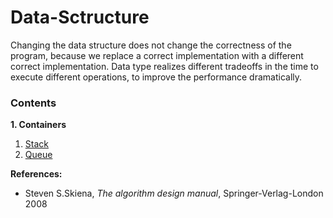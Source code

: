# Data-Sctructure

Changing the data structure does not change the correctness of the program, because we replace a correct implementation with a different correct implementation. Data type realizes different 
tradeoffs in the time to execute different operations, to improve
the performance dramatically.

### Contents
__1. Containers__

   1. [Stack](https://github.com/Fayssal404/Data-Sctructure/tree/master/Stacks)
   2. [Queue](https://github.com/Fayssal404/Data-Sctructure/tree/master/Queue)



__References:__
- Steven S.Skiena, *The algorithm design manual*, Springer-Verlag-London 2008

